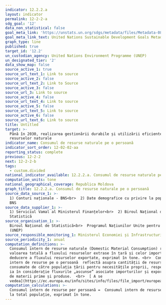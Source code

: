 ```yaml
---
indicator: 12.2.2.a
layout: indicator
permalink: 12-2-2-a
sdg_goal: '12'
data_non_statistical: false
goal_meta_link: 'https://unstats.un.org/sdgs/metadata/files/Metadata-08-04-02.pdf'
goal_meta_link_text: United Nations Sustainable Development Goals Metadata (PDF 783 KB)
graph_type: line
published: true
target_id: '12.2'
un_custodian_agency: United Nations Environment Programme (UNEP)
un_designated_tier: '2'
data_show_map: false
source_active_1: true
source_url_text_1: Link to source
source_active_2: false
source_url_text_2: Link to Source
source_active_3: false
source_url_3: Link to source
source_active_4: false
source_url_text_4: Link to source
source_active_5: false
source_url_text_5: Link to source
source_active_6: false
source_url_text_6: Link to source
title: Untitled
target: >-
  Până în 2030, realizarea gestionării durabile și utilizării eficiente a
  resurselor naturale
indicator_name: Consumul de resurse naturale pe o persoană
indicator_sort_order: 12-02-02-aa
reporting_status: complete
previous: 12-2-2
next: 12-2-2-b
tags:
  - custom.divided
national_indicator_available: 12.2.2.a. Consumul de resurse naturale pe o persoană
computation_units: tone
national_geographical_coverage: Republica Moldova
graph_title: 12.2.2.a. Consumul de resurse naturale pe o persoană
source_data_source_1: >-
  1) Conturi naționale - BNS<br>  2) Date demografice cu privire la populație -
  BNS
source_data_supplier_1: >-
  1) Serviciul Vamal al Ministerul Finanțelor<br>  2) Biroul Național de
  Statistică
source_organisation_1: >-
  Biroul Național de Statistică<br>  Programul Națiunilor Unite pentru Mediu
  (UNEP)
source_responsible_monitoring_1: Ministerul Economiei și Infrastructurii
source_periodicity_1: anual
computation_definitions: >-
  Consumul intern de resurse naturale (Domestic Material Consumption) reprezintă
  valoarea totală a fluxului resurselor extrase în țară și celor importate, cu
  deducere a fluxului resurselor exportate, exprimat în tone. <br>  Consumul
  intern de resurse pe o persoană  reflectă asupra cantității de resurse
  consumate de către populația țării pentru necesitățile proprii, respectiv nu
  ia în considerație fluxurile „ascunse” asociate importurilor și exporturilor
  de materii prime și produse.  <br>  [ A se
  vedea](https://ec.europa.eu/info/sites/info/files/file_import/european-semester_thematic-factsheet_resource-efficiency_ro.pdf)
computation_calculations: >-
  Consumul intern de resurse per persoană =  Consumul intern de resurse raportat
  la total populație, exprimat în tone.
---
```

